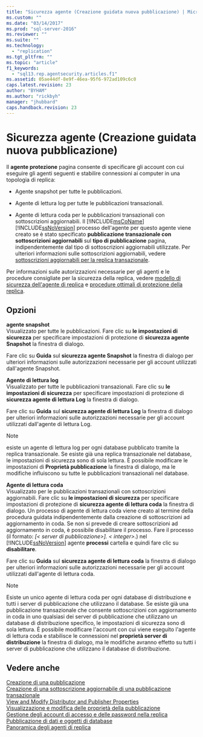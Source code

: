 ```yaml
---
title: "Sicurezza agente (Creazione guidata nuova pubblicazione) | Microsoft Docs"
ms.custom: ""
ms.date: "03/14/2017"
ms.prod: "sql-server-2016"
ms.reviewer: ""
ms.suite: ""
ms.technology: 
  - "replication"
ms.tgt_pltfrm: ""
ms.topic: "article"
f1_keywords: 
  - "sql13.rep.agentsecurity.articles.f1"
ms.assetid: 05ae44df-8e9f-46ea-95f6-972ad109c6c0
caps.latest.revision: 23
author: "BYHAM"
ms.author: "rickbyh"
manager: "jhubbard"
caps.handback.revision: 23
---
```

# Sicurezza agente (Creazione guidata nuova pubblicazione)
  Il **agente protezione** pagina consente di specificare gli account con cui eseguire gli agenti seguenti e stabilire connessioni ai computer in una topologia di replica:  
  
-   Agente snapshot per tutte le pubblicazioni.  
  
-   Agente di lettura log per tutte le pubblicazioni transazionali.  
  
-   Agente di lettura coda per le pubblicazioni transazionali con sottoscrizioni aggiornabili. Il [!INCLUDE[msCoName](../../includes/msconame-md.md)] [!INCLUDE[ssNoVersion](../../includes/ssnoversion-md.md)] processo dell'agente per questo agente viene creato se è stato specificato **pubblicazione transazionale con sottoscrizioni aggiornabili** sul **tipo di pubblicazione** pagina, indipendentemente dal tipo di sottoscrizioni aggiornabili utilizzate. Per ulteriori informazioni sulle sottoscrizioni aggiornabili, vedere [sottoscrizioni aggiornabili per la replica transazionale](../../relational-databases/replication/transactional/updatable-subscriptions-for-transactional-replication.md).  
  
 Per informazioni sulle autorizzazioni necessarie per gli agenti e le procedure consigliate per la sicurezza della replica, vedere [modello di sicurezza dell'agente di replica](../../relational-databases/replication/security/replication-agent-security-model.md) e [procedure ottimali di protezione della replica](../../relational-databases/replication/security/replication-security-best-practices.md).  
  
## Opzioni  
 **agente snapshot**  
 Visualizzato per tutte le pubblicazioni. Fare clic su **le impostazioni di sicurezza** per specificare impostazioni di protezione di **sicurezza agente Snapshot** la finestra di dialogo.  
  
 Fare clic su **Guida** sul **sicurezza agente Snapshot** la finestra di dialogo per ulteriori informazioni sulle autorizzazioni necessarie per gli account utilizzati dall'agente Snapshot.  
  
 **Agente di lettura log**  
 Visualizzato per tutte le pubblicazioni transazionali. Fare clic su **le impostazioni di sicurezza** per specificare impostazioni di protezione di **sicurezza agente di lettura Log** la finestra di dialogo.  
  
 Fare clic su **Guida** sul **sicurezza agente di lettura Log** la finestra di dialogo per ulteriori informazioni sulle autorizzazioni necessarie per gli account utilizzati dall'agente di lettura Log.  
  
> [!NOTE]  
>  esiste un agente di lettura log per ogni database pubblicato tramite la replica transazionale. Se esiste già una replica transazionale nel database, le impostazioni di sicurezza sono di sola lettura. È possibile modificare le impostazioni di **Proprietà pubblicazione** la finestra di dialogo, ma le modifiche influiscono su tutte le pubblicazioni transazionali nel database.  
  
 **Agente di lettura coda**  
 Visualizzato per le pubblicazioni transazionali con sottoscrizioni aggiornabili. Fare clic su **le impostazioni di sicurezza** per specificare impostazioni di protezione di **sicurezza agente di lettura coda** la finestra di dialogo. Un processo di agente di lettura coda viene creato al termine della procedura guidata indipendentemente dalla creazione di sottoscrizioni ad aggiornamento in coda. Se non si prevede di creare sottoscrizioni ad aggiornamento in coda, è possibile disabilitare il processo. Fare il processo (il formato: *[\< server di pubblicazione>]. \< integer>*.) nel [!INCLUDE[ssNoVersion](../../includes/ssnoversion-md.md)] agente **processi** cartella e quindi fare clic su **disabilitare**.  
  
 Fare clic su **Guida** sul **sicurezza agente di lettura coda** la finestra di dialogo per ulteriori informazioni sulle autorizzazioni necessarie per gli account utilizzati dall'agente di lettura coda.  
  
> [!NOTE]  
>  Esiste un unico agente di lettura coda per ogni database di distribuzione e tutti i server di pubblicazione che utilizzano il database. Se esiste già una pubblicazione transazionale che consente sottoscrizioni con aggiornamento in coda in uno qualsiasi dei server di pubblicazione che utilizzano un database di distribuzione specifico, le impostazioni di sicurezza sono di sola lettura. È possibile modificare l'account con cui viene eseguito l'agente di lettura coda e stabilisce le connessioni nel **proprietà server di distribuzione** la finestra di dialogo, ma le modifiche avranno effetto su tutti i server di pubblicazione che utilizzano il database di distribuzione.  
  
## Vedere anche  
 [Creazione di una pubblicazione](../../relational-databases/replication/publish/create-a-publication.md)   
 [Creazione di una sottoscrizione aggiornabile di una pubblicazione transazionale](https://msdn.microsoft.com/library/mt740635.aspx)   
 [View and Modify Distributor and Publisher Properties](../../relational-databases/replication/view-and-modify-distributor-and-publisher-properties.md)   
 [Visualizzazione e modifica delle proprietà della pubblicazione](../../relational-databases/replication/publish/view-and-modify-publication-properties.md)   
 [Gestione degli account di accesso e delle password nella replica](../../relational-databases/replication/security/manage-logins-and-passwords-in-replication.md)   
 [Pubblicazione di dati e oggetti di database](../../relational-databases/replication/publish/publish-data-and-database-objects.md)   
 [Panoramica degli agenti di replica](../../relational-databases/replication/agents/replication-agents-overview.md)  
  
  